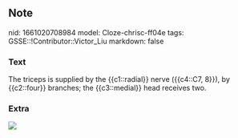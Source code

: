 ## Note
nid: 1661020708984
model: Cloze-chrisc-ff04e
tags: GSSE::!Contributor::Victor_Liu
markdown: false

### Text
The triceps is supplied by the {{c1::radial}} nerve ({{c4::C7, 8}}), by {{c2::four}} branches; the {{c3::medial}} head receives two.

### Extra
<img src="Gray818.png">

